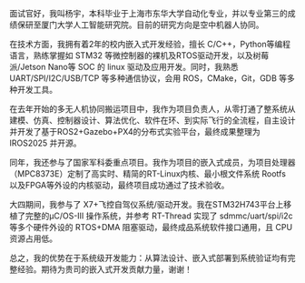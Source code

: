 面试官好，我叫杨宇，本科毕业于上海市东华大学自动化专业，并以专业第三的成绩保研至厦门大学人工智能研究院。目前的研究方向是空中机器人协同。

在技术方面，我拥有着2年的校内嵌入式开发经验，擅长 C/C++，Python等编程语言，熟练掌握如 STM32 等微控制器的裸机及RTOS驱动开发，以及树莓派/Jetson Nano等 SOC 的 linux 驱动及应用开发。同时，我熟悉 UART/SPI/I2C/USB/TCP 等多种通信协议，会用 ROS，CMake，Git，GDB 等多种开发工具。

在去年开始的多无人机协同搬运项目中，我作为项目负责人，从零打通了整系统从建模、仿真、控制器设计、算法优化、软件在环、到实际飞行的全流程，自主设计并开发了基于ROS2+Gazebo+PX4的分布式实验平台，最终成果整理为 IROS2025 并开源。

同年，我还参与了国家军科委重点项目。我作为项目的嵌入式成员，为项目处理器（MPC8373E）定制了高实时、精简的RT-Linux内核、最小根文件系统 Rootfs 以及FPGA等外设的内核驱动，最终项目成功通过了技术验收。

大四期间，我参与了 X7+飞控自驾仪系统/驱动开发。我在STM32H743平台上移植了完整的μC/OS-III 操作系统，并参考 RT-Thread 实现了 sdmmc/uart/spi/i2c 等多个硬件外设的 RTOS+DMA 阻塞驱动，最终成品系统软件接口通用，且 CPU 资源占用低。

总之，我的优势在于系统级开发能力：从算法设计、嵌入式部署到系统验证均有完整经验。期待为贵司的嵌入式开发贡献力量，谢谢！

